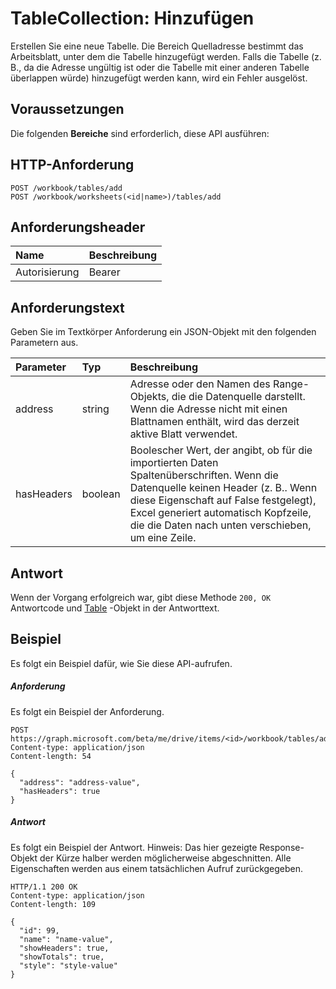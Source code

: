 # <a name="tablecollection-add"></a>TableCollection: Hinzufügen

Erstellen Sie eine neue Tabelle. Die Bereich Quelladresse bestimmt das Arbeitsblatt, unter dem die Tabelle hinzugefügt werden. Falls die Tabelle (z. B., da die Adresse ungültig ist oder die Tabelle mit einer anderen Tabelle überlappen würde) hinzugefügt werden kann, wird ein Fehler ausgelöst.
## <a name="prerequisites"></a>Voraussetzungen
Die folgenden **Bereiche** sind erforderlich, diese API ausführen: 
## <a name="http-request"></a>HTTP-Anforderung
<!-- { "blockType": "ignored" } -->
```http
POST /workbook/tables/add
POST /workbook/worksheets(<id|name>)/tables/add

```
## <a name="request-headers"></a>Anforderungsheader
| Name       | Beschreibung|
|:---------------|:----------|
| Autorisierung  | Bearer<code>|


## <a name="request-body"></a>Anforderungstext
Geben Sie im Textkörper Anforderung ein JSON-Objekt mit den folgenden Parametern aus.

| Parameter    | Typ   |Beschreibung|
|:---------------|:--------|:----------|
|address|string|Adresse oder den Namen des Range-Objekts, die die Datenquelle darstellt. Wenn die Adresse nicht mit einen Blattnamen enthält, wird das derzeit aktive Blatt verwendet.|
|hasHeaders|boolean|Boolescher Wert, der angibt, ob für die importierten Daten Spaltenüberschriften. Wenn die Datenquelle keinen Header (z. B.. Wenn diese Eigenschaft auf False festgelegt), Excel generiert automatisch Kopfzeile, die die Daten nach unten verschieben, um eine Zeile.|

## <a name="response"></a>Antwort
Wenn der Vorgang erfolgreich war, gibt diese Methode `200, OK` Antwortcode und [Table](../resources/table.md) -Objekt in der Antworttext.

## <a name="example"></a>Beispiel
Es folgt ein Beispiel dafür, wie Sie diese API-aufrufen.
##### <a name="request"></a>Anforderung
Es folgt ein Beispiel der Anforderung.
<!-- {
  "blockType": "request",
  "name": "tablecollection_add"
}-->
```http
POST https://graph.microsoft.com/beta/me/drive/items/<id>/workbook/tables/add
Content-type: application/json
Content-length: 54

{
  "address": "address-value",
  "hasHeaders": true
}
```

##### <a name="response"></a>Antwort
Es folgt ein Beispiel der Antwort. Hinweis: Das hier gezeigte Response-Objekt der Kürze halber werden möglicherweise abgeschnitten. Alle Eigenschaften werden aus einem tatsächlichen Aufruf zurückgegeben.
<!-- {
  "blockType": "response",
  "truncated": true,
  "@odata.type": "microsoft.graph.table"
} -->
```http
HTTP/1.1 200 OK
Content-type: application/json
Content-length: 109

{
  "id": 99,
  "name": "name-value",
  "showHeaders": true,
  "showTotals": true,
  "style": "style-value"
}
```

<!-- uuid: 8fcb5dbc-d5aa-4681-8e31-b001d5168d79
2015-10-25 14:57:30 UTC -->
<!-- {
  "type": "#page.annotation",
  "description": "TableCollection: add",
  "keywords": "",
  "section": "documentation",
  "tocPath": ""
}-->